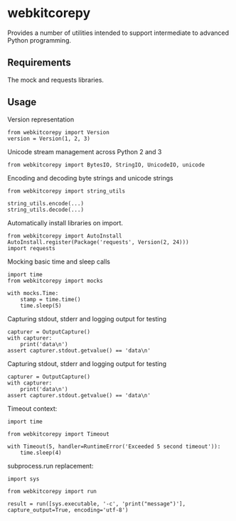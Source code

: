# webkitcorepy

Provides a number of utilities intended to support intermediate to advanced Python programming.

## Requirements

The mock and requests libraries.
 
## Usage

Version representation
```
from webkitcorepy import Version
version = Version(1, 2, 3)
```

Unicode stream management across Python 2 and 3
```
from webkitcorepy import BytesIO, StringIO, UnicodeIO, unicode
```

Encoding and decoding byte strings and unicode strings
```
from webkitcorepy import string_utils

string_utils.encode(...)
string_utils.decode(...)
```

Automatically install libraries on import.
```
from webkitcorepy import AutoInstall
AutoInstall.register(Package('requests', Version(2, 24)))
import requests
```

Mocking basic time and sleep  calls
```
import time
from webkitcorepy import mocks

with mocks.Time:
    stamp = time.time()
    time.sleep(5)
```
Capturing stdout, stderr and logging output for testing
```
capturer = OutputCapture()
with capturer:
    print('data\n')
assert capturer.stdout.getvalue() == 'data\n'
```
Capturing stdout, stderr and logging output for testing
```
capturer = OutputCapture()
with capturer:
    print('data\n')
assert capturer.stdout.getvalue() == 'data\n'
```

Timeout context:
```
import time

from webkitcorepy import Timeout

with Timeout(5, handler=RuntimeError('Exceeded 5 second timeout')):
    time.sleep(4)
```

subprocess.run replacement:
```
import sys

from webkitcorepy import run

result = run([sys.executable, '-c', 'print("message")'], capture_output=True, encoding='utf-8')
```
